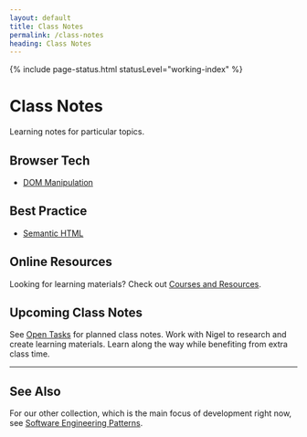 ```yaml
---
layout: default
title: Class Notes
permalink: /class-notes
heading: Class Notes
---
```


{% include page-status.html statusLevel="working-index" %}

# Class Notes

Learning notes for particular topics.

## Browser Tech

- [DOM Manipulation](/class-notes/dom-manipulation)

## Best Practice
 
- [Semantic HTML](/class-notes/semantic-html)

## Online Resources

Looking for learning materials? Check out [Courses and Resources](/resources).

## Upcoming Class Notes

See [Open Tasks](/open-tasks) for planned class notes. Work with Nigel to research and create learning materials. Learn along the way while benefiting from extra class time.

---

## See Also

For our other collection, which is the main focus of development right now, see [Software Engineering Patterns](/patterns).
